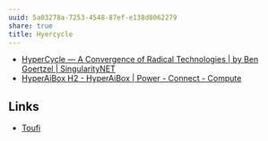 ```yaml
---
uuid: 5a03278a-7253-4548-87ef-e138d8062279
share: true
title: Hyercycle
---
```

* [HyperCycle — A Convergence of Radical Technologies | by Ben Goertzel | SingularityNET](https://blog.singularitynet.io/hypercycle-a-convergence-of-radical-technologies-c59aeb83ab3)
* [HyperAiBox H2 - HyperAiBox | Power - Connect - Compute](https://hyperaibox.com/product/hyperaibox-h2/)

## Links

* [Toufi](../Toufi)